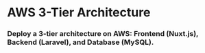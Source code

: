 # AWS 3-Tier Architecture
### Deploy a 3-tier architecture on AWS: Frontend (Nuxt.js), Backend (Laravel), and Database (MySQL).